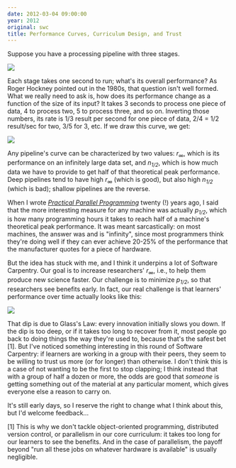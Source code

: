 ```yaml
---
date: 2012-03-04 09:00:00
year: 2012
original: swc
title: Performance Curves, Curriculum Design, and Trust
---
```

<p>Suppose you have a processing pipeline with three stages.</p>
<p><img src="{{'/files/2012/03/pipeline.png' | relative_url}}" /></p>
<p>Each stage takes one second to run; what's its overall performance? As Roger Hockney pointed out in the 1980s, that question isn't well formed. What we really need to ask is, how does its performance change as a function of the size of its input? It takes 3 seconds to process one piece of data, 4 to process two, 5 to process three, and so on. Inverting those numbers, its rate is 1/3 result per second for one piece of data, 2/4 = 1/2 result/sec for two, 3/5 for 3, etc. If we draw this curve, we get:</p>
<p><img src="{{'/files/2012/03/curve.png' | relative_url}}" /></p>
<p>Any pipeline's curve can be characterized by two values: <em>r<sub>&infin;</sub></em>, which is its performance on an infinitely large data set, and <em>n<sub>1/2</sub></em>, which is how much data we have to provide to get half of that theoretical peak performance. Deep pipelines tend to have high <em>r<sub>&infin;</sub></em> (which is good), but also high <em>n<sub>1/2</sub></em> (which is bad); shallow pipelines are the reverse.</p>
<p>When I wrote <a href="http://www.amazon.com/Practical-Programming-Scientific-Engineering-Computation/dp/0262231867/"><cite>Practical Parallel Programming</cite></a> twenty (!) years ago, I said that the more interesting measure for any machine was actually <em>p<sub>1/2</sub></em>, which is how many programming hours it takes to reach half of a machine's theoretical peak performance. It was meant sarcastically: on most machines, the answer was and is "infinity", since most programmers think they're doing well if they can ever achieve 20-25% of the performance that the manufacturer quotes for a piece of hardware.</p>
<p>But the idea has stuck with me, and I think it underpins a lot of Software Carpentry. Our goal is to increase researchers' <em>r<sub>&infin;</sub></em>, i.e., to help them produce new science faster. Our challenge is to minimize <em>p<sub>1/2</sub></em>, so that researchers see benefits early. In fact, our real challenge is that learners' performance over time actually looks like this:</p>
<p><img src="{{'/files/2012/03/final.png' | relative_url}}" /></p>
<p>That dip is due to Glass's Law: every innovation initially slows you down. If the dip is too deep, or if it takes too long to recover from it, most people go back to doing things the way they're used to, because that's the safest bet [1]. But I've noticed something interesting in this round of Software Carpentry: if learners are working in a group with their peers, they seem to be willing to trust us more (or for longer) than otherwise. I don't think this is a case of not wanting to be the first to stop clapping; I think instead that with a group of half a dozen or more, the odds are good that <em>someone</em> is getting something out of the material at any particular moment, which gives everyone else a reason to carry on.</p>
<p>It's still early days, so I reserve the right to change what I think about this, but I'd welcome feedback...</p>
<p>[1] This is why we don't tackle object-oriented programming, distributed version control, or parallelism in our core curriculum: it takes too long for our learners to see the benefits. And in the case of parallelism, the payoff beyond "run all these jobs on whatever hardware is available" is usually negligible.</p>
